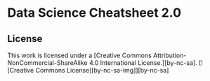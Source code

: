 # Data Science Cheatsheet 2.0

License
-------

This work is licensed under a [Creative Commons Attribution-NonCommercial-ShareAlike 4.0 International License.][by-nc-sa].
[![Creative Commons License][by-nc-sa-img]][by-nc-sa]
